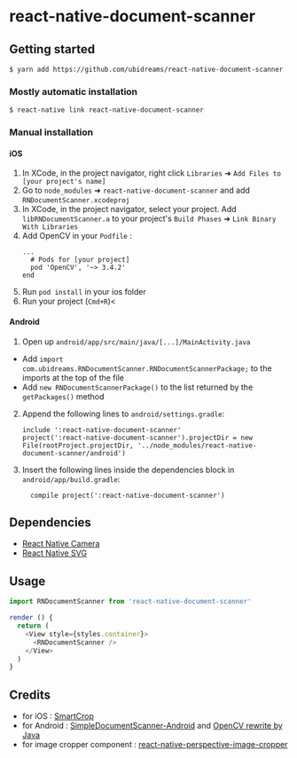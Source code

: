 
# react-native-document-scanner

## Getting started

`$ yarn add https://github.com/ubidreams/react-native-document-scanner`

### Mostly automatic installation

`$ react-native link react-native-document-scanner`

### Manual installation

#### iOS

1. In XCode, in the project navigator, right click `Libraries` ➜ `Add Files to [your project's name]`
2. Go to `node_modules` ➜ `react-native-document-scanner` and add `RNDocumentScanner.xcodeproj`
3. In XCode, in the project navigator, select your project. Add `libRNDocumentScanner.a` to your project's `Build Phases` ➜ `Link Binary With Libraries`
4. Add OpenCV in your `Podfile` :
  	```
    ...
      # Pods for [your project]
      pod 'OpenCV', '~> 3.4.2'
    end
  	```
5. Run `pod install` in your ios folder
6. Run your project (`Cmd+R`)<

#### Android

1. Open up `android/app/src/main/java/[...]/MainActivity.java`
  - Add `import com.ubidreams.RNDocumentScanner.RNDocumentScannerPackage;` to the imports at the top of the file
  - Add `new RNDocumentScannerPackage()` to the list returned by the `getPackages()` method
2. Append the following lines to `android/settings.gradle`:
  	```
  	include ':react-native-document-scanner'
  	project(':react-native-document-scanner').projectDir = new File(rootProject.projectDir, '../node_modules/react-native-document-scanner/android')
  	```
3. Insert the following lines inside the dependencies block in `android/app/build.gradle`:
  	```
      compile project(':react-native-document-scanner')
  	```

## Dependencies
- [React Native Camera](https://react-native-community.github.io/react-native-camera/docs/installation)
- [React Native SVG](https://github.com/react-native-community/react-native-svg#installation)

## Usage
```javascript
import RNDocumentScanner from 'react-native-document-scanner'

render () {
  return (
    <View style={styles.container}>
      <RNDocumentScanner />
    </View>
  )
}
```

## Credits
- for iOS : [SmartCrop](https://github.com/kronik/smartcrop)
- for Android : [SimpleDocumentScanner-Android](https://github.com/jbttn/SimpleDocumentScanner-Android) and [OpenCV rewrite by Java](https://github.com/kongzaohui/OpenCV)
- for image cropper component : [react-native-perspective-image-cropper](https://github.com/Michaelvilleneuve/react-native-perspective-image-cropper)
